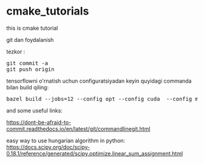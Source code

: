 # cmake_tutorials
this is cmake tutorial

git dan foydalanish

tezkor :
<pre>
git commit -a
git push origin
</pre>

tensorflowni o'rnatish uchun configuratsiyadan keyin quyidagi commanda bilan build qiling:
<pre>
bazel build --jobs=12 --config opt --config cuda  --config monolithic tensorflow:libtensorflow_cc.so
</pre>

and some useful links:

https://dont-be-afraid-to-commit.readthedocs.io/en/latest/git/commandlinegit.html


easy way to use hungarian algorithm in python:
https://docs.scipy.org/doc/scipy-0.18.1/reference/generated/scipy.optimize.linear_sum_assignment.html
